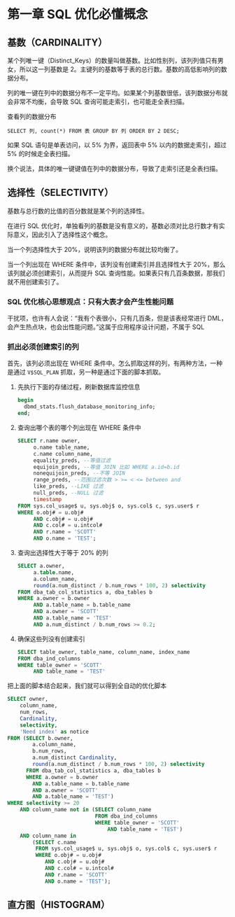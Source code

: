 # 第一章 SQL 优化必懂概念

## 基数（CARDINALITY）

某个列唯一键（Distinct_Keys）的数量叫做基数。比如性别列，该列列值只有男女，所以这一列基数是 2。主键列的基数等于表的总行数。基数的高低影响列的数据分布。

列的唯一键在列中的数据分布不一定平均。如果某个列基数很低，该列数据分布就会非常不均衡，会导致 SQL 查询可能走索引，也可能走全表扫描。

查看列的数据分布

`SELECT 列, count(*) FROM 表 GROUP BY 列 ORDER BY 2 DESC;`

如果 SQL 语句是单表访问，以 5% 为界，返回表中 5% 以内的数据走索引，超过 5% 的时候走全表扫描。

换个说法，具体的唯一键键值在列中的数据分布，导致了走索引还是全表扫描。

## 选择性（SELECTIVITY）

基数与总行数的比值的百分数就是某个列的选择性。

在进行 SQL 优化时，单独看列的基数是没有意义的，基数必须对比总行数才有实际意义，因此引入了选择性这个概念。

当一个列选择性大于 20%，说明该列的数据分布就比较均衡了。

当一个列出现在 WHERE 条件中，该列没有创建索引并且选择性大于 20%，那么该列就必须创建索引，从而提升 SQL 查询性能。如果表只有几百条数据，那我们就不用创建索引了。

### SQL 优化核心思想观点：只有大表才会产生性能问题

干扰项，也许有人会说：“我有个表很小，只有几百条，但是该表经常进行 DML，会产生热点块，也会出性能问题。”这属于应用程序设计问题，不属于 SQL 

### 抓出必须创建索引的列

首先，该列必须出现在 WHERE 条件中。怎么抓取这样的列，有两种方法，一种是通过 `V$SQL_PLAN` 抓取，另一种是通过下面的脚本抓取。

1. 先执行下面的存储过程，刷新数据库监控信息
   
   ```sql
   begin
     dbmd_stats.flush_database_monitoring_info;
   end;
   ```

1. 查询出哪个表的哪个列出现在 WHERE 条件中
   
   ```sql
   SELECT r.name owner,
        o.name table_name,
        c.name column_name,
        equality_preds, --等值过滤
        equijoin_preds, --等值 JOIN 比如 WHERE a.id=b.id
        nonequijoin_preds, --不等 JOIN
        range_preds, --范围过滤次数 > >= < <= between and
        like_preds, --LIKE 过滤
        null_preds, --NULL 过滤
        timestamp
   FROM sys.col_usage$ u, sys.obj$ o, sys.col$ c, sys.user$ r
   WHERE o.obj# = u.obj#
        AND c.obj# = u.obj#
        AND c.col# = u.intcol#
        AND r.name = 'SCOTT'
        AND o.name = 'TEST';
   ```

1. 查询出选择性大于等于 20% 的列
   
   ```sql
   SELECT a.owner,
        a.table.name,
        a.column_name,
        round(a.num_distinct / b.num_rows * 100, 2) selectivity
   FROM dba_tab_col_statistics a, dba_tables b
   WHERE a.owner = b.owner
        AND a.table_name = b.table_name
        AND a.owner = 'SCOTT'
        AND a.table_name = 'TEST'
        AND a.num_distinct / b.num_rows >= 0.2;
   ```

1. 确保这些列没有创建索引
   
   ```sql
   SELECT table_owner, table_name, column_name, index_name
   FROM dba_ind_columns
   WHERE table_owner = 'SCOTT'
        AND table_name = 'TEST'
   ```

把上面的脚本结合起来，我们就可以得到全自动的优化脚本

```sql
SELECT owner,
    column_name,
    num_rows,
    Cardinality,
    selectivity,
    'Need index' as notice
FROM (SELECT b.owner,
        a.column_name,
        b.num_rows,
        a.num_distinct Cardinality,
        round(a.num_distinct / b.num_rows * 100, 2) selectivity
      FROM dba_tab_col_statistics a, dba_tables b
      WHERE a.owner = b.owner
        AND a.table_name = b.table_name
        AND a.owner = 'SCOTT'
        AND a.table_name = 'TEST')
WHERE selectivity >= 20
    AND column_name not in (SELECT column_name
                            FROM dba_ind_columns
                            WHERE table_owner = 'SCOTT'
                                AND table_name = 'TEST')
    AND column_name in
        (SELECT c.name
         FROM sys.col_usage$ u, sys.obj$ o, sys.col$ c, sys.user$ r
         WHERE o.obj# = u.obj#
            AND c.obj# = u.obj#
            AND c.col# = u.intcol#
            AND r.name = 'SCOTT'
            AND o.name = 'TEST');
```

## 直方图（HISTOGRAM）